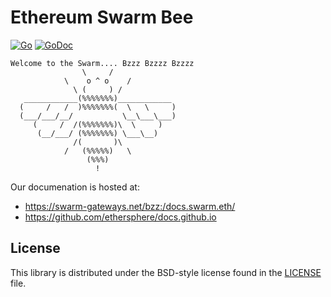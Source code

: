 # Ethereum Swarm Bee

[![Go](https://github.com/ethersphere/bee/workflows/Go/badge.svg)](https://github.com/ethersphere/bee/actions)
[![GoDoc](https://godoc.org/github.com/ethersphere/bee?status.svg)](https://godoc.org/github.com/ethersphere/bee)

```
Welcome to the Swarm.... Bzzz Bzzzz Bzzzz
                \     /                
            \    o ^ o    /            
              \ (     ) /              
   ____________(%%%%%%%)____________   
  (     /   /  )%%%%%%%(  \   \     )  
  (___/___/__/           \__\___\___)  
     (     /  /(%%%%%%%)\  \     )     
      (__/___/ (%%%%%%%) \___\__)      
              /(       )\              
            /   (%%%%%)   \            
                 (%%%)                 
                   !    
```


Our documenation is hosted at:
- https://swarm-gateways.net/bzz:/docs.swarm.eth/
- https://github.com/ethersphere/docs.github.io




## License

This library is distributed under the BSD-style license found in the [LICENSE](LICENSE) file.

